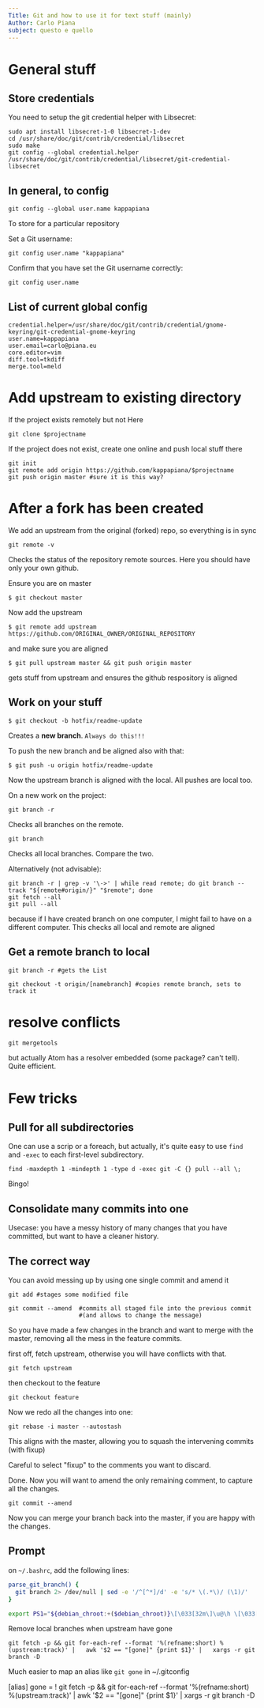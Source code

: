 ```yaml
---
Title: Git and how to use it for text stuff (mainly)
Author: Carlo Piana
subject: questo e quello
---
```


# General stuff

## Store credentials

You need to setup the git credential helper with Libsecret:

```shell
sudo apt install libsecret-1-0 libsecret-1-dev
cd /usr/share/doc/git/contrib/credential/libsecret
sudo make
git config --global credential.helper /usr/share/doc/git/contrib/credential/libsecret/git-credential-libsecret
```

## In general, to config

    git config --global user.name kappapiana

To store for a particular repository

Set a Git username:

    git config user.name "kappapiana"

Confirm that you have set the Git username correctly:

    git config user.name

## List of current global config

    credential.helper=/usr/share/doc/git/contrib/credential/gnome-keyring/git-credential-gnome-keyring
    user.name=kappapiana
    user.email=carlo@piana.eu
    core.editor=vim
    diff.tool=tkdiff
    merge.tool=meld

# Add upstream to existing directory

If the project exists remotely but not Here

    git clone $projectname

If the project does not exist, create one online and push local stuff there

    git init
    git remote add origin https://github.com/kappapiana/$projectname
    git push origin master #sure it is this way?


# After a fork has been created

We add an upstream from the original (forked) repo, so everything is in sync

    git remote -v

Checks the status of the repository remote sources. Here you should have only your own github.

Ensure you are on master

    $ git checkout master

Now add the upstream

    $ git remote add upstream https://github.com/ORIGINAL_OWNER/ORIGINAL_REPOSITORY

and make sure you are aligned

    $ git pull upstream master && git push origin master

gets stuff from upstream and ensures the github respository is aligned

## Work on your stuff

    $ git checkout -b hotfix/readme-update

Creates a **new branch**. `Always do this!!!`

To push the new branch and be aligned also with that:

    $ git push -u origin hotfix/readme-update

Now the upstream branch is aligned with the local. All pushes are local too.

On a new work on the project:

    git branch -r

Checks all branches on the remote.

    git branch

Checks all local branches. Compare the two.

Alternatively (not advisable):

    git branch -r | grep -v '\->' | while read remote; do git branch --track "${remote#origin/}" "$remote"; done
    git fetch --all
    git pull --all

because if I have created branch on one computer, I might fail to have on a
different computer. This checks all local and remote are aligned

## Get a remote branch to local

    git branch -r #gets the List

    git checkout -t origin/[namebranch] #copies remote branch, sets to track it



# resolve conflicts

    git mergetools

but actually Atom has a resolver embedded (some package? can't tell). Quite efficient.

# Few tricks

## Pull for all subdirectories

One can use a scrip or a foreach, but actually, it's quite easy to use `find` and `-exec` to each first-level subdirectory.

    find -maxdepth 1 -mindepth 1 -type d -exec git -C {} pull --all \;

Bingo!

## Consolidate many commits into one


Usecase: you have a messy history of many changes that you have committed, but want to have a cleaner history.

## The correct way

You can avoid messing up by using one single commit and amend it

    git add #stages some modified file

    git commit --amend  #commits all staged file into the previous commit
                        #(and allows to change the message)


So you have made a few changes in the branch and want to merge with the master, removing all the mess in the feature commits.

first off, fetch upstream, otherwise you will have conflicts with that.

    git fetch upstream

then checkout to the feature

    git checkout feature

Now we redo all the changes into one:

    git rebase -i master --autostash

This aligns with the master, allowing you to squash the intervening commits (with fixup)

Careful to select "fixup" to the comments you want to discard.

Done. Now you will want to amend the only remaining comment, to capture all the changes.

    git commit --amend

Now you can merge your branch back into the master, if you are happy with the changes.


## Prompt

on `~/.bashrc`, add the following lines:

```bash
parse_git_branch() {
  git branch 2> /dev/null | sed -e '/^[^*]/d' -e 's/* \(.*\)/ (\1)/'
}

export PS1="${debian_chroot:+($debian_chroot)}\[\033[32m\]\u@\h \[\033[36m\]\w\[\033[33m\]\$(parse_git_branch)\[\033[00m\]: \n$ "

```

Remove local branches when upstream have gone

```shell
git fetch -p && git for-each-ref --format '%(refname:short) %(upstream:track)' |   awk '$2 == "[gone]" {print $1}' |   xargs -r git branch -D
```

Much easier to map an alias like `git gone` in ~/.gitconfig

[alias]
	gone = ! git fetch -p && git for-each-ref --format '%(refname:short) %(upstream:track)' | awk '$2 == \"[gone]\" {print $1}' | xargs -r git branch -D